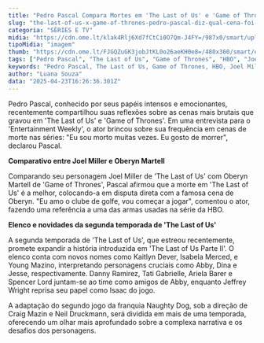 ```yaml
---
title: "Pedro Pascal Compara Mortes em 'The Last of Us' e 'Game of Thrones': Qual é a Mais Brutal?"
slug: "the-last-of-us-x-game-of-thrones-pedro-pascal-diz-qual-cena-foi-mais-brutal"
categoria: "SÉRIES E TV"
midia: "https://cdn.ome.lt/klak4Rlj6Xd7fCtCi0O7Qm-J4FY=/987x0/smart/uploads/conteudo/fotos/OMELETE_CAPA_-_2025-04-23T115622.737.png"
tipoMidia: "imagem"
thumb: "https://cdn.ome.lt/FJGQZuGK3jobJtKL0o26aeKH0e8=/480x360/smart/extras/conteudos/omelete_THUMB_-_2025-04-23T115609.624.png"
tags: ["Pedro Pascal", "The Last of Us", "Game of Thrones", "HBO", "Joel Miller", "Oberyn Martell", "morte em série", "segunda temporada The Last of Us", "especial-The Last of Us"]
keywords: "Pedro Pascal, The Last of Us, Game of Thrones, HBO, Joel Miller, Oberyn Martell, morte em série, segunda temporada The Last of Us"
author: "Luana Souza"
data: "2025-04-23T16:26:36.301Z"
---
```


Pedro Pascal, conhecido por seus papéis intensos e emocionantes, recentemente compartilhou suas reflexões sobre as cenas mais brutais que gravou em 'The Last of Us' e 'Game of Thrones'. Em uma entrevista para o 'Entertainment Weekly', o ator brincou sobre sua frequência em cenas de morte nas séries: "Eu sou morto muitas vezes. Eu gosto de morrer", declarou Pascal.

**Comparativo entre Joel Miller e Oberyn Martell**

Comparando seu personagem Joel Miller de 'The Last of Us' com Oberyn Martell de 'Game of Thrones', Pascal afirmou que a morte em 'The Last of Us' é a melhor, colocando-a em disputa direta com a famosa cena de Oberyn. "Eu amo o clube de golfe, vou começar a jogar", comentou o ator, fazendo uma referência a uma das armas usadas na série da HBO.

**Elenco e novidades da segunda temporada de 'The Last of Us'**

A segunda temporada de 'The Last of Us', que estreou recentemente, promete expandir a história introduzida em 'The Last of Us Parte II'. O elenco conta com novos nomes como Kaitlyn Dever, Isabela Merced, e Young Mazino, interpretando personagens cruciais como Abby, Dina e Jesse, respectivamente. Danny Ramirez, Tati Gabrielle, Ariela Barer e Spencer Lord juntam-se ao time como amigos de Abby, enquanto Jeffrey Wright reprisa seu papel como Isaac do jogo.

A adaptação do segundo jogo da franquia Naughty Dog, sob a direção de Craig Mazin e Neil Druckmann, será dividida em mais de uma temporada, oferecendo um olhar mais aprofundado sobre a complexa narrativa e os desafios dos personagens.